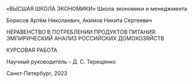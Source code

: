 «ВЫСШАЯ ШКОЛА ЭКОНОМИКИ»
Школа экономики и менеджмента

Борисов Артём Николаевич, Акимов Никита Сергеевич

НЕРАВЕНСТВО В ПОТРЕБЛЕНИИ ПРОДУКТОВ ПИТАНИЯ: ЭМПИРИЧЕСКИЙ АНАЛИЗ РОССИЙСКИХ ДОМОХОЗЯЙСТВ

КУРСОВАЯ РАБОТА 

Научный руководитель - Д. С. Терещенко


Санкт-Петербург, 2023

